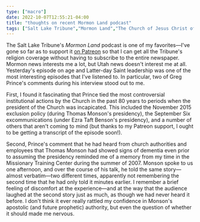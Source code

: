 ```yaml
---
type: ["macro"]
date: 2022-10-07T12:55:21-04:00
title: "thoughts on recent Mormon Land podcast"
tags: ["Salt Lake Tribune","Mormon Land","The Church of Jesus Christ of Latter-day Saints","Thomas Monson","Greg Prince","fallibility","Ezra Taft Benson"]
---
```

The Salt Lake Tribune's *Mormon Land* podcast is one of my favorites—I've gone so far as to support it [on Patreon](https://www.patreon.com/mormonland/posts) so that I can get all the Tribune's religion coverage without having to subscribe to the entire newspaper. Mormon news interests me a lot, but Utah news doesn't interest me at all. Yesterday's episode on age and Latter-day Saint leadership was one of the most interesting episodes that I've listened to. In particular, two of Greg Prince's comments during his interview stood out to me. 

First, I found it fascinating that Prince tied the most controversial institutional actions by the Church in the past 80 years to periods when the president of the Church was incapicated. This included the November 2015 exclusion policy (during Thomas Monson's presidency), the September Six excommunications (under Ezra Taft Benson's presidency), and a number of others that aren't coming to mind (but thanks to my Patreon support, I ought to be getting a transcript of the episode soon!). 

Second, Prince's comment that he had heard from church authorities and employees that Thomas Monson had showed signs of dementia even prior to assuming the presidency reminded me of a memory from my time in the Missionary Training Center during the summer of 2007. Monson spoke to us one afternoon, and over the course of his talk, he told the same story—almost verbatim—two different times, apparently not remembering the second time that he had only told it minutes earlier. I remember a brief feeling of discomfort at the experience—and at the way that the audience laughed at the second story just as much, as though we had never heard it before. I don't think it ever really rattled my confidence in Monson's apostolic (and future prophetic) authority, but even the question of whether it should made me nervous.
